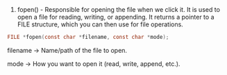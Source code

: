 ##
1. fopen() - Responsible for opening the file when we click it. It is used to open a file for reading, writing, or appending. It returns a pointer to a FILE structure, which you can then use for file operations.

```c
FILE *fopen(const char *filename, const char *mode);
```

filename → Name/path of the file to open.

mode → How you want to open it (read, write, append, etc.).

